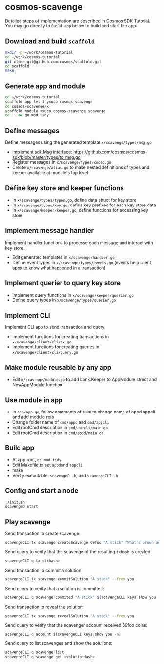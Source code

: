 # cosmos-scavenge

Detailed steps of implementation are described in [Cosmos SDK Tutorial](https://tutorials.cosmos.network/scavenge/tutorial/03-scaffold.html#). You may go directly to `Build app` below to build and start the app.

## Download and build `scaffold`

```bash
mkdir -p ~/work/cosmos-tutorial
cd ~/work/cosmos-tutorial
git clone git@github.com:cosmos/scaffold.git
cd scaffold
make
```

## Generate app and module

```bash
cd ~/work/cosmos-tutorial
scaffold app lvl-1 yxuco cosmos-scavenge
cd cosmos-scavenge/x
scaffold module yxuco cosmos-scavenge scavenge
cd .. && go mod tidy
```

## Define messages

Define messages using the generated template `x/scavenge/types/msg.go`

- implement sdk.Msg interface: <https://github.com/cosmos/cosmos-sdk/blob/master/types/tx_msg.go>
- Register messages in `x/scavenge/types/codec.go`
- Create `x/scavenge/alias.go` to make nested definitions of types and keeper available at module's top level

## Define key store and keeper functions

- In `x/scavenge/types/types.go`, define data struct for key store
- In `x/scavenge/types/key.go`, define key prefixes for each key store data
- In `x/scavenge/keeper/keeper.go`, define functions for accessing key store

## Implement message handler

Implement handler functions to processe each message and interact with key store.

- Edit generated templates in `x/scavenge/handler.go`
- Define event types in `x/scavenge/types/events.go` (events help client apps to know what happened in a transaction)

## Implement querier to query key store

- Implement query functions in `x/scavenge/keeper/querier.go`
- Define query types in `x/scavenge/types/querier.go`

## Implement CLI

Implement CLI app to send transaction and query.

- Implement functions for creating transactions in `x/scavenge/client/cli/tx.go`
- Implement functions for creating queries in `x/scavenge/client/cli/query.go`

## Make module reusable by any app

- Edit `x/scavenge/module.go` to add bank.Keeper to AppModule struct and NowAppModule function

## Use module in app

- In `app/app.go`, follow comments of `TODO` to change name of appd appcli and add module refs
- Change folder name of `cmd/appd` and `cmd/appcli`
- Edit rootCmd description in `cmd/appcli/main.go`
- Edit rootCmd description in `cmd/appd/main.go`

## Build app

- At app root, `go mod tidy`
- Edit Makefile to set `appd`and `appcli`
- make
- Verify executable: `scavengeD -h`, and `scavengeCLI -h`

## Config and start a node

```bash
./init.sh
scavengeD start
```

## Play scavenge

Send transaction to create scavenge:

```bash
scavengeCLI tx scavenge createScavenge 69foo "A stick" "What's brown and sticky?" --from me
```

Send query to verify that the scavenge of the resulting `txhash` is created:

```bash
scavengeCLI q tx <txhash>
```

Send transaction to commit a solution:

```bash
scavengeCLI tx scavenge commitSolution "A stick" --from you
```

Send query to verify that a solution is committed:

```bash
scavengeCLI q scavenge commited "A stick" $(scavengeCLI keys show you -a)
```

Send transaction to reveal the solution:

```bash
scavengeCLI tx scavenge revealSolution "A stick" --from you
```

Send query to verify that the scavenger account received 69foo coins:

```bash
scavengeCLI q account $(scavengeCLI keys show you -a)
```

Send query to list scavenges and show the solutions:

```bash
scavengeCLI q scavenge list
scavengeCLI q scavenge get <solutionHash>
```
